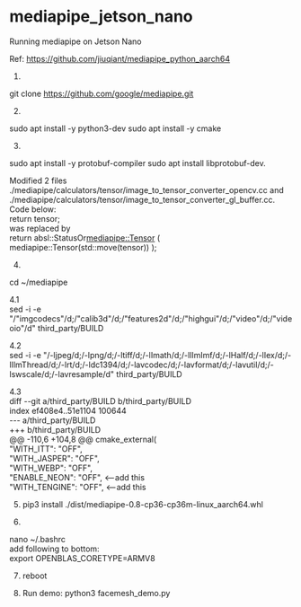 # mediapipe_jetson_nano
Running mediapipe on Jetson Nano


Ref: https://github.com/jiuqiant/mediapipe_python_aarch64


1.
git clone https://github.com/google/mediapipe.git

2.
sudo apt install -y python3-dev
sudo apt install -y cmake


3.
sudo apt install -y protobuf-compiler
sudo apt install libprotobuf-dev.

Modified 2 files ./mediapipe/calculators/tensor/image_to_tensor_converter_opencv.cc and ./mediapipe/calculators/tensor/image_to_tensor_converter_gl_buffer.cc. Code below:  
          return tensor;  
was replaced by  
          return absl::StatusOr<mediapipe::Tensor> ( mediapipe::Tensor(std::move(tensor)) );  


4.
cd ~/mediapipe  

4.1   
sed -i -e "/\"imgcodecs\"/d;/\"calib3d\"/d;/\"features2d\"/d;/\"highgui\"/d;/\"video\"/d;/\"videoio\"/d" third_party/BUILD  

4.2  
sed -i -e "/-ljpeg/d;/-lpng/d;/-ltiff/d;/-lImath/d;/-lIlmImf/d;/-lHalf/d;/-lIex/d;/-lIlmThread/d;/-lrt/d;/-ldc1394/d;/-lavcodec/d;/-lavformat/d;/-lavutil/d;/-lswscale/d;/-lavresample/d" third_party/BUILD  

4.3  
diff --git a/third_party/BUILD b/third_party/BUILD  
index ef408e4..51e1104 100644  
--- a/third_party/BUILD  
+++ b/third_party/BUILD  
@@ -110,6 +104,8 @@ cmake_external(  
   "WITH_ITT": "OFF",  
   "WITH_JASPER": "OFF",  
   "WITH_WEBP": "OFF",  
   "ENABLE_NEON": "OFF",  <--add this    
   "WITH_TENGINE": "OFF",  <--add this  
  
5. pip3 install ./dist/mediapipe-0.8-cp36-cp36m-linux_aarch64.whl

6. 
nano ~/.bashrc  
add following to bottom:  
export OPENBLAS_CORETYPE=ARMV8

7. reboot

8. Run demo:
python3 facemesh_demo.py
